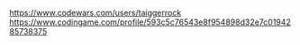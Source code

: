 https://www.codewars.com/users/taiggerrock
https://www.codingame.com/profile/593c5c76543e8f954898d32e7c0194285738375

